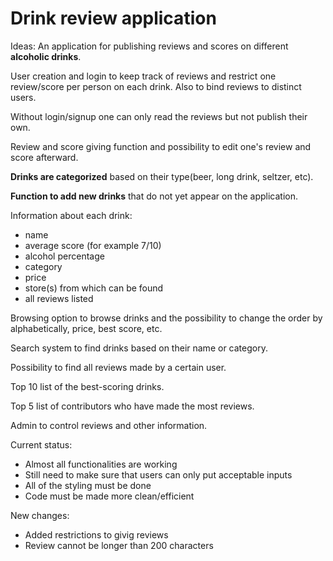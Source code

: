 # Drink review application
Ideas:
An application for publishing reviews and scores on different **alcoholic drinks**.

User creation and login to keep track of reviews and restrict one review/score per person on each drink. Also to bind reviews to distinct users.

Without login/signup one can only read the reviews but not publish their own.

Review and score giving function and possibility to edit one's review and score afterward.

**Drinks are categorized** based on their type(beer, long drink, seltzer, etc).

**Function to add new drinks** that do not yet appear on the application.

Information about each drink: 
- name
- average score (for example 7/10)
- alcohol percentage
- category
- price
- store(s) from which can be found
- all reviews listed

Browsing option to browse drinks and the possibility to change the order by alphabetically, price, best score, etc.

Search system to find drinks based on their name or category.

Possibility to find all reviews made by a certain user.

Top 10 list of the best-scoring drinks.

Top 5 list of contributors who have made the most reviews.

Admin to control reviews and other information.


Current status:
- Almost all functionalities are working
- Still need to make sure that users can only put acceptable inputs
- All of the styling must be done
- Code must be made more clean/efficient


New changes:
- Added restrictions to givig reviews
- Review cannot be longer than 200 characters
